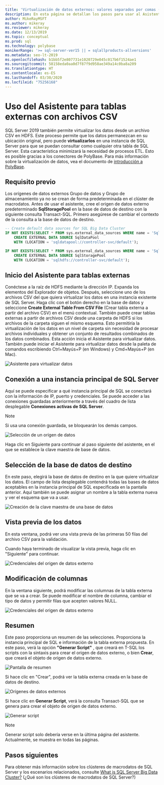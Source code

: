 ```yaml
---
title: 'Virtualización de datos externos: valores separados por comas (CSV)'
description: En esta página se detallan los pasos para usar al Asistente para crear tablas externas para un archivo CSV
author: MikeRayMSFT
ms.author: mikeray
ms.reviewer: mikeray
ms.date: 12/13/2019
ms.topic: conceptual
ms.prod: sql
ms.technology: polybase
monikerRange: '>= sql-server-ver15 || = sqlallproducts-allversions'
ms.metadata: seo-lt-2019
ms.openlocfilehash: b1bb5f2e807731e1020729e045c017b6f1524ae1
ms.sourcegitcommit: 58158eda0aa0d7f87f9d958ae349a14c0ba8a209
ms.translationtype: HT
ms.contentlocale: es-ES
ms.lasthandoff: 03/30/2020
ms.locfileid: "75256168"
---
```

# <a name="use-the-external-table-wizard-with-csv-files"></a>Uso del Asistente para tablas externas con archivos CSV

SQL Server 2019 también permite virtualizar los datos desde un archivo CSV en HDFS.  Este proceso permite que los datos permanezcan en su ubicación original, pero puede **virtualizarlos** en una instancia de SQL Server para que se puedan consultar como cualquier otra tabla de SQL Server. Esta característica minimizará la necesidad de procesos ETL. Esto es posible gracias a los conectores de PolyBase. Para más información sobre la virtualización de datos, vea el documento de [introducción a PolyBase](polybase-guide.md).

## <a name="prerequisite"></a>Requisito previo

Los orígenes de datos externos Grupo de datos y Grupo de almacenamiento ya no se crean de forma predeterminada en el clúster de macrodatos. Antes de usar el asistente, cree el origen de datos externo predeterminado **SqlStoragePool** en la base de datos de destino con la siguiente consulta Transact-SQL. Primero asegúrese de cambiar el contexto de la consulta a la base de datos de destino.

```sql
-- Create default data sources for SQL Big Data Cluster
IF NOT EXISTS(SELECT * FROM sys.external_data_sources WHERE name = 'SqlDataPool')
    CREATE EXTERNAL DATA SOURCE SqlDataPool
    WITH (LOCATION = 'sqldatapool://controller-svc/default');

IF NOT EXISTS(SELECT * FROM sys.external_data_sources WHERE name = 'SqlStoragePool')
    CREATE EXTERNAL DATA SOURCE SqlStoragePool
    WITH (LOCATION = 'sqlhdfs://controller-svc/default');
```

## <a name="launch-the-external-table-wizard"></a>Inicio del Asistente para tablas externas

Conéctese a la raíz de HDFS mediante la dirección IP. Expanda los elementos del Explorador de objetos. Después, seleccione uno de los archivos CSV del que quiera virtualizar los datos en una instancia existente de SQL Server. Haga clic con el botón derecho en la base de datos y seleccione **Create External Table From CSV File** (Crear tabla externa a partir del archivo CSV) en el menú contextual. También puede crear tablas externas a partir de archivos CSV desde una carpeta de HDFS si los archivos de la carpeta siguen el mismo esquema. Esto permitiría la virtualización de los datos en un nivel de carpeta sin necesidad de procesar archivos individuales y obtener un conjunto de resultados combinados de los datos combinados. Esta acción inicia el Asistente para virtualizar datos. También puede iniciar el Asistente para virtualizar datos desde la paleta de comandos escribiendo Ctrl+Mayús+P (en Windows) y Cmd+Mayús+P (en Mac).

![Asistente para virtualizar datos](media/data-virtualization/csv-virtualize-data-wizard.png)

## <a name="connect-to-a-sql-server-master-instance"></a>Conexión a una instancia principal de SQL Server

Aquí se puede especificar a qué instancia principal de SQL se conectará con la información de IP, puerto y credenciales. Se puede acceder a las conexiones guardadas anteriormente a través del cuadro de lista desplegable **Conexiones activas de SQL Server**. 
> [!NOTE]
>Si usa una conexión guardada, se bloquearán los demás campos.


![Selección de un origen de datos](media/data-virtualization/csv-connect-to-master.png)

Haga clic en Siguiente para continuar al paso siguiente del asistente, en el que se establece la clave maestra de base de datos.

## <a name="select-destination-database"></a>Selección de la base de datos de destino

En este paso, elegirá la base de datos de destino en la que quiere virtualizar los datos. El campo de lista desplegable contendrá todas las bases de datos aceptables en la instancia principal de SQL especificada en la pantalla anterior. Aquí también se puede asignar un nombre a la tabla externa nueva y ver el esquema que va a usar.

![Creación de la clave maestra de una base de datos](media/data-virtualization/csv-select-destination.png)


## <a name="preview-data"></a>Vista previa de los datos

En esta ventana, podrá ver una vista previa de las primeras 50 filas del archivo CSV para la validación.

Cuando haya terminado de visualizar la vista previa, haga clic en "Siguiente" para continuar.

![Credenciales del origen de datos externo](media/data-virtualization/csv-preview-data.png)

## <a name="modify-columns"></a>Modificación de columnas

En la ventana siguiente, podrá modificar las columnas de la tabla externa que se va a crear. Se puede modificar el nombre de columna, cambiar el tipo de datos y permitir filas que acepten valores NULL. 

![Credenciales del origen de datos externo](media/data-virtualization/csv-modify-columns.png)


## <a name="summary"></a>Resumen

Este paso proporciona un resumen de las selecciones. Proporciona la instancia principal de SQL e información de la tabla externa propuesta. En este paso, verá la opción **"Generar Script"** , que creará en T-SQL los scripts con la sintaxis para crear el origen de datos externo, o bien **Crear**, que creará el objeto de origen de datos externo.

![Pantalla de resumen](media/data-virtualization/csv-virtualize-data-summary.png)

Si hace clic en "Crear", podrá ver la tabla externa creada en la base de datos de destino.

![Orígenes de datos externos](media/data-virtualization/csv-external-data-sources.png)

Si hace clic en **Generar Script**, verá la consulta Transact-SQL que se genera para crear el objeto de origen de datos externo.

![Generar script](media/data-virtualization/csv-generated-script.png)

> [!NOTE]
> Generar script solo debería verse en la última página del asistente. Actualmente, se muestra en todas las páginas.

## <a name="next-steps"></a>Pasos siguientes

Para obtener más información sobre los clústeres de macrodatos de SQL Server y los escenarios relacionados, consulte [What is SQL Server Big Data Cluster?](../../big-data-cluster/big-data-cluster-overview.md) (¿Qué son los clústeres de macrodatos de SQL Server?)
